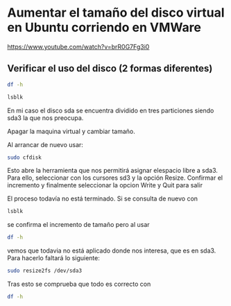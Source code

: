 # Aumentar el tamaño del disco virtual en Ubuntu corriendo en VMWare
https://www.youtube.com/watch?v=brR0G7Fg3i0

## Verificar el uso del disco (2 formas diferentes)
````bash
df -h
````
````bash
lsblk
````

En mi caso el disco sda se encuentra dividido en tres particiones siendo sda3 la que nos preocupa.

Apagar la maquina virtual y cambiar tamaño.

Al arrancar de nuevo usar:
````bash
sudo cfdisk
````
Esto abre la herramienta que nos permitirá asignar elespacio libre a sda3. Para ello, seleccionar con los cursores sd3 y la opción Resize.
Confirmar el incremento y finalmente seleccionar la opcion Write y Quit para salir

El proceso todavía no está terminado. 
Si se consulta de nuevo con
````bash
lsblk
````
se confirma el incremento de tamaño pero al usar
````bash
df -h
````
vemos que todavia no está aplicado donde nos interesa, que es en sda3. Para hacerlo faltará lo siguiente:
````bash
sudo resize2fs /dev/sda3
````

Tras esto se comprueba que todo es correcto con 
````bash
df -h
````
